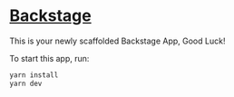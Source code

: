 # [Backstage](https://backstage.io)

This is your newly scaffolded Backstage App, Good Luck!

To start this app, run:

```sh
yarn install
yarn dev
```
